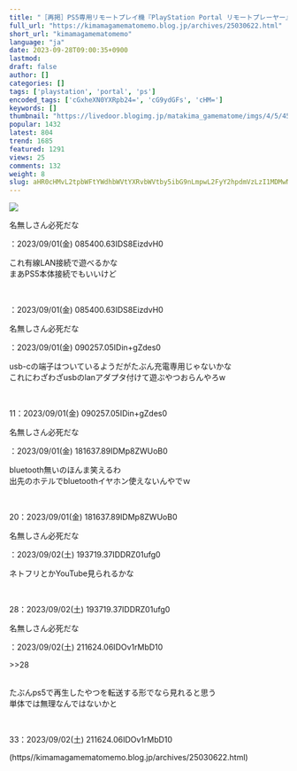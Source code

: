 ```yaml
---
title: "［再掲］PS5専用リモートプレイ機『PlayStation Portal リモートプレーヤー』11"
full_url: "https://kimamagamematomemo.blog.jp/archives/25030622.html"
short_url: "kimamagamematomemo"
language: "ja"
date: 2023-09-28T09:00:35+0900
lastmod: 
draft: false
author: []
categories: []
tags: ['playstation', 'portal', 'ps']
encoded_tags: ['cGxheXN0YXRpb24=', 'cG9ydGFs', 'cHM=']
keywords: []
thumbnail: "https://livedoor.blogimg.jp/matakima_gamematome/imgs/4/5/45b69cff.jpg"
popular: 1432
latest: 804
trend: 1685
featured: 1291
views: 25
comments: 132
weight: 8
slug: aHR0cHMvL2tpbWFtYWdhbWVtYXRvbWVtby5ibG9nLmpwL2FyY2hpdmVzLzI1MDMwNjIyLmh0bWw=
---
```


![](https://livedoor.blogimg.jp/matakima_gamematome/imgs/4/5/45b69cff.jpg)

<div><p id='resuname9' class='ui-sortable-handle'>名無しさん必死だな </p>：2023/09/01(金) 085400.63IDS8EizdvH0<p id='surebody9' class='surebody_S8EizdvH0' name='surebodymain'>これ有線LAN接続で遊べるかな <br> まあPS5本体接続でもいいけど</p><br><p>：2023/09/01(金) 085400.63IDS8EizdvH0</p><p id='resuname11' class='ui-sortable-handle'>名無しさん必死だな </p>：2023/09/01(金) 090257.05IDin+gZdes0<p id='surebody11' class='surebody_ingZdes0' name='surebodymain'>usb-cの端子はついているようだがたぶん充電専用じゃないかな <br> これにわざわざusbのlanアダプタ付けて遊ぶやつおらんやろw</p><br><p>11：2023/09/01(金) 090257.05IDin+gZdes0</p><p id='resuname20' class='ui-sortable-handle'>名無しさん必死だな </p>：2023/09/01(金) 181637.89IDMp8ZWUoB0<p id='surebody20' class='surebody_Mp8ZWUoB0' name='surebodymain'>bluetooth無いのほんま笑えるわ <br> 出先のホテルでbluetoothイヤホン使えないんやでｗ</p><br><p>20：2023/09/01(金) 181637.89IDMp8ZWUoB0</p><p id='resuname28' class='ui-sortable-handle'>名無しさん必死だな </p>：2023/09/02(土) 193719.37IDDRZ01ufg0<p id='surebody28' class='surebody_DRZ01ufg0' name='surebodymain'>ネトフリとかYouTube見られるかな</p><br><p>28：2023/09/02(土) 193719.37IDDRZ01ufg0</p><p id='resuname33' class='ui-sortable-handle'>名無しさん必死だな </p>：2023/09/02(土) 211624.06IDOv1rMbD10<p id='surebody33' class='surebody_Ov1rMbD10' name='surebodymain'><p class='ui-sortable-handle'>>>28</p> <br> たぶんps5で再生したやつを転送する形でなら見れると思う <br> 単体では無理なんではないかと</p><br><p>33：2023/09/02(土) 211624.06IDOv1rMbD10</p><p id='preview_dispAffi'></p></div>

(https//kimamagamematomemo.blog.jp/archives/25030622.html)
